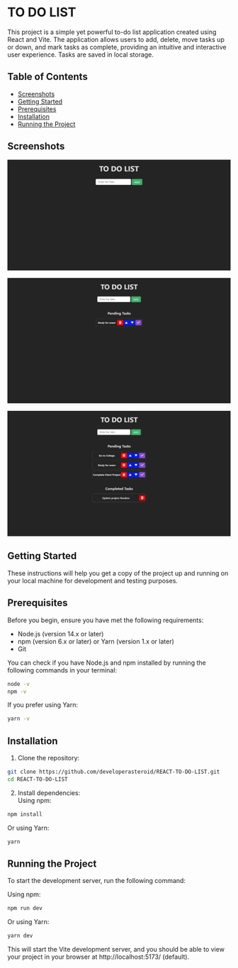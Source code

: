 # TO DO LIST

This project is a simple yet powerful to-do list application created using React and Vite. The application allows users to add, delete, move tasks up or down, and mark tasks as complete, providing an intuitive and interactive user experience. Tasks are saved in local storage.

## Table of Contents

- [Screenshots](#screenshots)
- [Getting Started](#getting-started)
- [Prerequisites](#prerequisites)
- [Installation](#installation)
- [Running the Project](#running-the-project)

## Screenshots

![To-Do List App](./public/Land.png)

![To-Do List App](./public/PendingTask.png)

![To-Do List App](./public/CompleteTask.png)

## Getting Started

These instructions will help you get a copy of the project up and running on your local machine for development and testing purposes.

## Prerequisites

Before you begin, ensure you have met the following requirements:

- Node.js (version 14.x or later)
- npm (version 6.x or later) or Yarn (version 1.x or later)
- Git

You can check if you have Node.js and npm installed by running the following commands in your terminal:

```sh
node -v
npm -v
```

If you prefer using Yarn:

```sh
yarn -v
```

## Installation

1. Clone the repository:

```sh
git clone https://github.com/developerasteroid/REACT-TO-DO-LIST.git
cd REACT-TO-DO-LIST
```

2. Install dependencies:  
   Using npm:

```sh
npm install
```

Or using Yarn:

```sh
yarn
```

## Running the Project

To start the development server, run the following command:

Using npm:

```sh
npm run dev
```

Or using Yarn:

```sh
yarn dev
```

This will start the Vite development server, and you should be able to view your project in your browser at http://localhost:5173/ (default).
